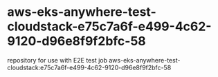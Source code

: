 # aws-eks-anywhere-test-cloudstack-e75c7a6f-e499-4c62-9120-d96e8f9f2bfc-58
repository for use with E2E test job aws-eks-anywhere-test-cloudstack:e75c7a6f-e499-4c62-9120-d96e8f9f2bfc-58
